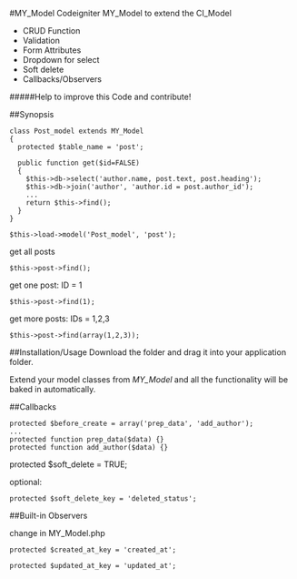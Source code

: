 #MY_Model
Codeigniter MY_Model to extend the CI_Model
* CRUD Function
* Validation
* Form Attributes
* Dropdown for select
* Soft delete
* Callbacks/Observers

#####Help to improve this Code and contribute!

##Synopsis

    class Post_model extends MY_Model 
    { 
      protected $table_name = 'post';

      public function get($id=FALSE)
      {
        $this->db->select('author.name, post.text, post.heading');
        $this->db->join('author', 'author.id = post.author_id');
        ...
        return $this->find();
      }
    }

    $this->load->model('Post_model', 'post');

get all posts

    $this->post->find();
	
get one post: ID = 1

    $this->post->find(1);
	
get more posts: IDs = 1,2,3

    $this->post->find(array(1,2,3));

##Installation/Usage
Download the folder and drag it into your application folder.

Extend your model classes from *MY_Model* and all the functionality will be baked in automatically.

##Callbacks
    
	protected $before_create = array('prep_data', 'add_author');
    ...
    protected function prep_data($data) {}
    protected function add_author($data) {}

protected $soft_delete = TRUE;

optional:    

    protected $soft_delete_key = 'deleted_status';

##Built-in Observers

change in MY_Model.php

    protected $created_at_key = 'created_at';
    
	protected $updated_at_key = 'updated_at';
